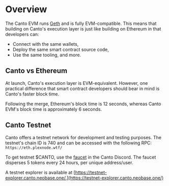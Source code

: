 # Overview

The Canto EVM runs [Geth](https://geth.ethereum.org/) and is fully EVM-compatible. This means that building on Canto's execution layer is just like building on Ethereum in that developers can:

* Connect with the same wallets,
* Deploy the same smart contract source code,
* Use the same tooling, and more.

## Canto vs Ethereum

At launch, Canto's execution layer is EVM-equivalent. However, one practical difference that smart contract developers should bear in mind is Canto's faster block time.

Following the merge, Ethereum's block time is 12 seconds, whereas Canto EVM's block time is approximately 6 seconds.

## Canto Testnet

Canto offers a testnet network for development and testing purposes. The testnet's chain ID is 740 and can be accessed with the following RPC: `https://eth.plexnode.wtf/`

To get testnet $CANTO, use the [faucet](https://discord.com/channels/993968517906960445/1029450708371656715) in the Canto Discord. The faucet disperses 5 tokens every 24 hours, per unique address/user.

A testnet explorer is available at [https://testnet-explorer.canto.neobase.one/.](https://testnet-explorer.canto.neobase.one/)
